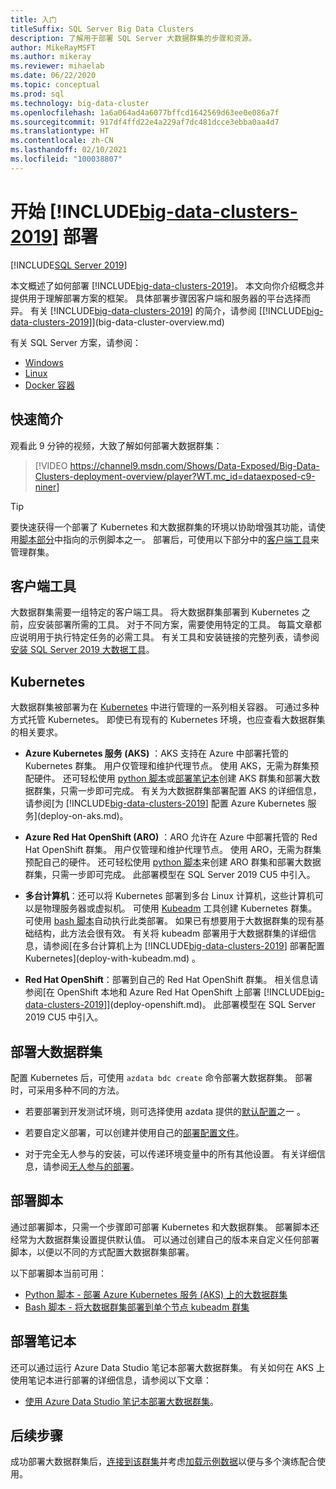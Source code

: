 ```yaml
---
title: 入门
titleSuffix: SQL Server Big Data Clusters
description: 了解用于部署 SQL Server 大数据群集的步骤和资源。
author: MikeRayMSFT
ms.author: mikeray
ms.reviewer: mihaelab
ms.date: 06/22/2020
ms.topic: conceptual
ms.prod: sql
ms.technology: big-data-cluster
ms.openlocfilehash: 1a6a064ad4a6077bffcd1642569d63ee0e086a7f
ms.sourcegitcommit: 917df4ffd22e4a229af7dc481dcce3ebba0aa4d7
ms.translationtype: HT
ms.contentlocale: zh-CN
ms.lasthandoff: 02/10/2021
ms.locfileid: "100038807"
---
```

# <a name="get-started-with-big-data-clusters-2019-deployment"></a>开始 [!INCLUDE[big-data-clusters-2019](../includes/ssbigdataclusters-ss-nover.md)] 部署

[!INCLUDE[SQL Server 2019](../includes/applies-to-version/sqlserver2019.md)]

本文概述了如何部署 [!INCLUDE[big-data-clusters-2019](../includes/ssbigdataclusters-ss-nover.md)]。 本文向你介绍概念并提供用于理解部署方案的框架。 具体部署步骤因客户端和服务器的平台选择而异。 有关 [!INCLUDE[big-data-clusters-2019](../includes/ssbigdataclusters-ss-nover.md)] 的简介，请参阅 [[!INCLUDE[big-data-clusters-2019](../includes/ssbigdataclusters-ver15.md)]](big-data-cluster-overview.md)

有关 SQL Server 方案，请参阅：

- [Windows](../database-engine/install-windows/install-sql-server.md)
- [Linux](../linux/sql-server-linux-setup.md)
- [Docker 容器](../linux/sql-server-linux-docker-container-deployment.md)

## <a name="quick-introduction"></a>快速简介 

观看此 9 分钟的视频，大致了解如何部署大数据群集：

> [!VIDEO https://channel9.msdn.com/Shows/Data-Exposed/Big-Data-Clusters-deployment-overview/player?WT.mc_id=dataexposed-c9-niner]


> [!TIP]
> 要快速获得一个部署了 Kubernetes 和大数据群集的环境以协助增强其功能，请使用[脚本部分](#scripts)中指向的示例脚本之一。 部署后，可使用以下部分中的[客户端工具](#tools)来管理群集。


## <a name="client-tools"></a><a id="tools"></a> 客户端工具

大数据群集需要一组特定的客户端工具。 将大数据群集部署到 Kubernetes 之前，应安装部署所需的工具。 对于不同方案，需要使用特定的工具。 每篇文章都应说明用于执行特定任务的必需工具。 有关工具和安装链接的完整列表，请参阅[安装 SQL Server 2019 大数据工具](deploy-big-data-tools.md)。

## <a name="kubernetes"></a>Kubernetes

大数据群集被部署为在 [Kubernetes](https://kubernetes.io/docs/home) 中进行管理的一系列相关容器。 可通过多种方式托管 Kubernetes。 即使已有现有的 Kubernetes 环境，也应查看大数据群集的相关要求。

- **Azure Kubernetes 服务 (AKS)** ：AKS 支持在 Azure 中部署托管的 Kubernetes 群集。 用户仅管理和维护代理节点。 使用 AKS，无需为群集预配硬件。 还可轻松使用 [python 脚本](quickstart-big-data-cluster-deploy.md)或[部署笔记本](notebooks-deploy.md)创建 AKS 群集和部署大数据群集，只需一步即可完成。 有关为大数据群集部署配置 AKS 的详细信息，请参阅[为 [!INCLUDE[big-data-clusters-2019](../includes/ssbigdataclusters-ver15.md)] 配置 Azure Kubernetes 服务](deploy-on-aks.md)。

- **Azure Red Hat OpenShift (ARO)** ：ARO 允许在 Azure 中部署托管的 Red Hat OpenShift 群集。 用户仅管理和维护代理节点。 使用 ARO，无需为群集预配自己的硬件。 还可轻松使用 [python 脚本](quickstart-big-data-cluster-deploy-aro.md)来创建 ARO 群集和部署大数据群集，只需一步即可完成。 此部署模型在 SQL Server 2019 CU5 中引入。 

- **多台计算机**：还可以将 Kubernetes 部署到多台 Linux 计算机，这些计算机可以是物理服务器或虚拟机。 可使用 [Kubeadm](https://kubernetes.io/docs/setup/independent/create-cluster-kubeadm/) 工具创建 Kubernetes 群集。 可使用 [bash 脚本](deployment-script-single-node-kubeadm.md)自动执行此类部署。 如果已有想要用于大数据群集的现有基础结构，此方法会很有效。 有关将 kubeadm 部署用于大数据群集的详细信息，请参阅[在多台计算机上为 [!INCLUDE[big-data-clusters-2019](../includes/ssbigdataclusters-ver15.md)] 部署配置 Kubernetes](deploy-with-kubeadm.md)  。

- **Red Hat OpenShift**：部署到自己的 Red Hat OpenShift 群集。 相关信息请参阅[在 OpenShift 本地和 Azure Red Hat OpenShift 上部署 [!INCLUDE[big-data-clusters-2019](../includes/ssbigdataclusters-ss-nover.md)]](deploy-openshift.md)。 此部署模型在 SQL Server 2019 CU5 中引入。

## <a name="deploy-a-big-data-cluster"></a>部署大数据群集

配置 Kubernetes 后，可使用 `azdata bdc create` 命令部署大数据群集。 部署时，可采用多种不同的方法。

- 若要部署到开发测试环境，则可选择使用 azdata 提供的[默认配置](deployment-guidance.md#deploy)之一  。

- 若要自定义部署，可以创建并使用自己的[部署配置文件](deployment-guidance.md#configfile)。

- 对于完全无人参与的安装，可以传递环境变量中的所有其他设置。 有关详细信息，请参阅[无人参与的部署](deployment-guidance.md#unattended)。


## <a name="deployment-scripts"></a><a id="scripts"></a> 部署脚本

通过部署脚本，只需一个步骤即可部署 Kubernetes 和大数据群集。 部署脚本还经常为大数据群集设置提供默认值。 可以通过创建自己的版本来自定义任何部署脚本，以便以不同的方式配置大数据群集部署。

以下部署脚本当前可用：

- [Python 脚本 - 部署 Azure Kubernetes 服务 (AKS) 上的大数据群集](quickstart-big-data-cluster-deploy.md)
- [Bash 脚本 - 将大数据群集部署到单个节点 kubeadm 群集](deployment-script-single-node-kubeadm.md)

## <a name="deployment-notebooks"></a>部署笔记本

还可以通过运行 Azure Data Studio 笔记本部署大数据群集。 有关如何在 AKS 上使用笔记本进行部署的详细信息，请参阅以下文章：

- [使用 Azure Data Studio 笔记本部署大数据群集](notebooks-deploy.md)。

## <a name="next-steps"></a>后续步骤

成功部署大数据群集后，[连接到该群集](connect-to-big-data-cluster.md)并考虑[加载示例数据](tutorial-load-sample-data.md)以便与多个演练配合使用。